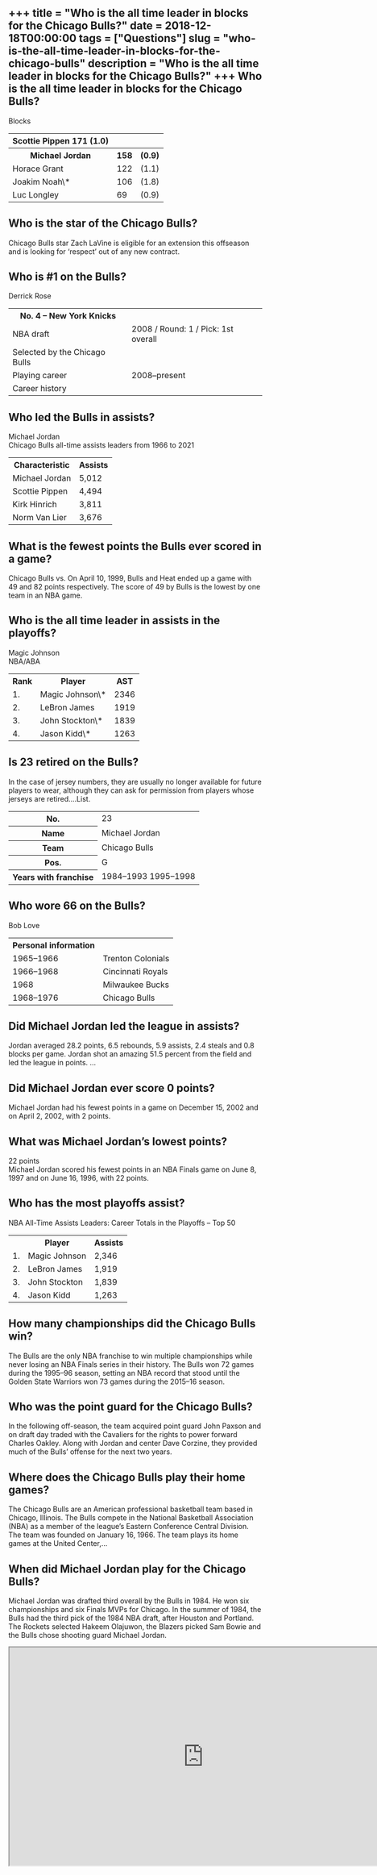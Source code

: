 +++
title = "Who is the all time leader in blocks for the Chicago Bulls?"
date = 2018-12-18T00:00:00
tags = ["Questions"]
slug = "who-is-the-all-time-leader-in-blocks-for-the-chicago-bulls"
description = "Who is the all time leader in blocks for the Chicago Bulls?"
+++
Who is the all time leader in blocks for the Chicago Bulls?
-----------------------------------------------------------

Blocks

<table><tr><th>Scottie Pippen 171 (1.0)</th></tr><tr><th>Michael Jordan</th><th>158</th><th>(0.9)</th></tr><tr><td>Horace Grant</td><td>122</td><td>(1.1)</td></tr><tr><td>Joakim Noah\*</td><td>106</td><td>(1.8)</td></tr><tr><td>Luc Longley</td><td>69</td><td>(0.9)</td></tr></table>

Who is the star of the Chicago Bulls?
-------------------------------------

Chicago Bulls star Zach LaVine is eligible for an extension this offseason and is looking for ‘respect’ out of any new contract.

Who is #1 on the Bulls?
-----------------------

Derrick Rose

<table><tr><th>No. 4 – New York Knicks</th></tr><tr><td>NBA draft</td><td>2008 / Round: 1 / Pick: 1st overall</td></tr><tr><td>Selected by the Chicago Bulls</td></tr><tr><td>Playing career</td><td>2008–present</td></tr><tr><td>Career history</td></tr></table>

Who led the Bulls in assists?
-----------------------------

Michael Jordan  
Chicago Bulls all-time assists leaders from 1966 to 2021

<table><tr><th>Characteristic</th><th>Assists</th></tr><tr><td>Michael Jordan</td><td>5,012</td></tr><tr><td>Scottie Pippen</td><td>4,494</td></tr><tr><td>Kirk Hinrich</td><td>3,811</td></tr><tr><td>Norm Van Lier</td><td>3,676</td></tr></table>

What is the fewest points the Bulls ever scored in a game?
----------------------------------------------------------

Chicago Bulls vs. On April 10, 1999, Bulls and Heat ended up a game with 49 and 82 points respectively. The score of 49 by Bulls is the lowest by one team in an NBA game.

Who is the all time leader in assists in the playoffs?
------------------------------------------------------

Magic Johnson  
NBA/ABA

<table><tr><th>Rank</th><th>Player</th><th>AST</th></tr><tr><td>1.</td><td>Magic Johnson\*</td><td>2346</td></tr><tr><td>2.</td><td>LeBron James</td><td>1919</td></tr><tr><td>3.</td><td>John Stockton\*</td><td>1839</td></tr><tr><td>4.</td><td>Jason Kidd\*</td><td>1263</td></tr></table>

Is 23 retired on the Bulls?
---------------------------

In the case of jersey numbers, they are usually no longer available for future players to wear, although they can ask for permission from players whose jerseys are retired….List.

<table><tr><th>No.</th><td>23</td></tr><tr><th>Name</th><td>Michael Jordan</td></tr><tr><th>Team</th><td>Chicago Bulls</td></tr><tr><th>Pos.</th><td>G</td></tr><tr><th>Years with franchise</th><td>1984–1993 1995–1998</td></tr></table>

Who wore 66 on the Bulls?
-------------------------

Bob Love

<table><tr><th>Personal information</th></tr><tr><td>1965–1966</td><td>Trenton Colonials</td></tr><tr><td>1966–1968</td><td>Cincinnati Royals</td></tr><tr><td>1968</td><td>Milwaukee Bucks</td></tr><tr><td>1968–1976</td><td>Chicago Bulls</td></tr></table>

Did Michael Jordan led the league in assists?
---------------------------------------------

Jordan averaged 28.2 points, 6.5 rebounds, 5.9 assists, 2.4 steals and 0.8 blocks per game. Jordan shot an amazing 51.5 percent from the field and led the league in points. …

Did Michael Jordan ever score 0 points?
---------------------------------------

Michael Jordan had his fewest points in a game on December 15, 2002 and on April 2, 2002, with 2 points.

What was Michael Jordan’s lowest points?
----------------------------------------

22 points  
Michael Jordan scored his fewest points in an NBA Finals game on June 8, 1997 and on June 16, 1996, with 22 points.

Who has the most playoffs assist?
---------------------------------

NBA All-Time Assists Leaders: Career Totals in the Playoffs – Top 50

<table><tr><th></th><th>Player</th><th>Assists</th></tr><tr><td>1.</td><td>Magic Johnson</td><td>2,346</td></tr><tr><td>2.</td><td>LeBron James</td><td>1,919</td></tr><tr><td>3.</td><td>John Stockton</td><td>1,839</td></tr><tr><td>4.</td><td>Jason Kidd</td><td>1,263</td></tr></table>

How many championships did the Chicago Bulls win?
-------------------------------------------------

The Bulls are the only NBA franchise to win multiple championships while never losing an NBA Finals series in their history. The Bulls won 72 games during the 1995–96 season, setting an NBA record that stood until the Golden State Warriors won 73 games during the 2015–16 season.

Who was the point guard for the Chicago Bulls?
----------------------------------------------

In the following off-season, the team acquired point guard John Paxson and on draft day traded with the Cavaliers for the rights to power forward Charles Oakley. Along with Jordan and center Dave Corzine, they provided much of the Bulls’ offense for the next two years.

Where does the Chicago Bulls play their home games?
---------------------------------------------------

The Chicago Bulls are an American professional basketball team based in Chicago, Illinois. The Bulls compete in the National Basketball Association (NBA) as a member of the league’s Eastern Conference Central Division. The team was founded on January 16, 1966. The team plays its home games at the United Center,…

When did Michael Jordan play for the Chicago Bulls?
---------------------------------------------------

Michael Jordan was drafted third overall by the Bulls in 1984. He won six championships and six Finals MVPs for Chicago. In the summer of 1984, the Bulls had the third pick of the 1984 NBA draft, after Houston and Portland. The Rockets selected Hakeem Olajuwon, the Blazers picked Sam Bowie and the Bulls chose shooting guard Michael Jordan.

<iframe allow="accelerometer; autoplay; clipboard-write; encrypted-media; gyroscope; picture-in-picture" allowfullscreen="" class="__youtube_prefs__  epyt-is-override  no-lazyload" data-no-lazy="1" data-origheight="433" data-origwidth="770" data-skipgform_ajax_framebjll="" height="433" id="_ytid_82504" loading="lazy" src="https://www.youtube.com/embed/Xal4zjjglCU?enablejsapi=1&autoplay=0&cc_load_policy=0&cc_lang_pref=&iv_load_policy=1&loop=0&modestbranding=0&rel=1&fs=1&playsinline=0&autohide=2&theme=dark&color=red&controls=1&" title="YouTube player" width="770"></iframe>